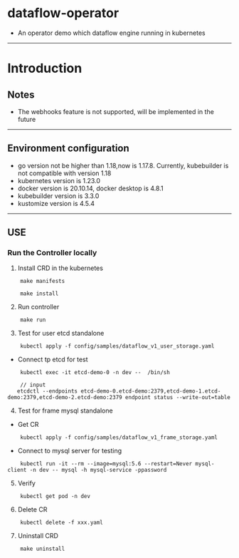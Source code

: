 # dataflow-operator

- An operator demo which dataflow engine running in kubernetes

---

# Introduction

## Notes

- The webhooks feature is not supported, will be implemented in the future

---

## Environment configuration

- go version not be higher than 1.18,now is 1.17.8. Currently, kubebuilder is not compatible with version 1.18
- kubernetes version is 1.23.0
- docker version is 20.10.14, docker desktop is 4.8.1
- kubebuilder version is 3.3.0
- kustomize version is 4.5.4

---

## USE

### Run the Controller locally

1. Install CRD in the kubernetes

```shell
    make manifests
    
    make install
```

2. Run controller

```shell
    make run
```

3. Test for user etcd standalone

```shell
    kubectl apply -f config/samples/dataflow_v1_user_storage.yaml
```

- Connect tp etcd for test

```shell
    kubectl exec -it etcd-demo-0 -n dev --  /bin/sh 
    
    // input
   etcdctl --endpoints etcd-demo-0.etcd-demo:2379,etcd-demo-1.etcd-demo:2379,etcd-demo-2.etcd-demo:2379 endpoint status --write-out=table
```

4. Test for frame mysql standalone

- Get CR

```shell
    kubectl apply -f config/samples/dataflow_v1_frame_storage.yaml
```

- Connect to mysql server for testing

```shell
    kubectl run -it --rm --image=mysql:5.6 --restart=Never mysql-client -n dev -- mysql -h mysql-service -ppassword
```

5. Verify

```shell
    kubectl get pod -n dev
```

6. Delete CR

```shell
    kubectl delete -f xxx.yaml
```

7. Uninstall CRD

```shell
    make uninstall
```

